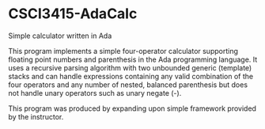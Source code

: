 # CSCI3415-AdaCalc
Simple calculator written in Ada

This program implements a simple four-operator calculator supporting floating point numbers and parenthesis in the Ada programming language.  It uses a recursive parsing algorithm with two unbounded generic (template) stacks and can handle expressions containing any valid combination of the four operators and any number of nested, balanced parenthesis but does not handle unary operators such as unary negate (-).  

This program was produced by expanding upon simple framework provided by the instructor.
